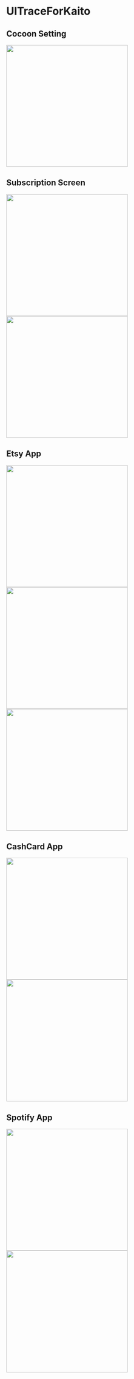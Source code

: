 # UITraceForKaito

## Cocoon Setting


<img src="https://user-images.githubusercontent.com/73689418/135966817-04718bea-e7b5-436d-b28d-50fe66720e4f.png" width="320">

## Subscription Screen

<img src="https://user-images.githubusercontent.com/73689418/137130598-37ef77e5-8e40-4d36-8ca8-8f3df2fc7c9a.png" width="320">   <img src="https://user-images.githubusercontent.com/73689418/137131292-78807a67-001c-47e2-8b90-807f381e46ce.gif" width="320">

## Etsy App

<img src="https://user-images.githubusercontent.com/73689418/138025065-4420be42-3e90-44f0-ac18-dc0ad4e8d58b.png" width="320">   <img src="https://user-images.githubusercontent.com/73689418/138025074-51fa2254-65f5-45e6-936e-50fdd27b84d9.png" width="320"><img src="https://user-images.githubusercontent.com/73689418/138025266-05ea3c53-d77a-4cf7-a18e-57a672d47973.gif" width="320">   

## CashCard App

<img src="https://user-images.githubusercontent.com/73689418/138818154-b1f2eaa2-1f37-4306-a482-ba79bdb8e6e5.png" width="320">   <img src="https://user-images.githubusercontent.com/73689418/138818385-87e0c2cc-acfa-4f9e-b393-6181efb4c46a.gif" width="320">


## Spotify App
<img src="https://user-images.githubusercontent.com/73689418/153323455-99135495-29fa-4e86-9702-a47a84d9485f.png" width="320">    <img src="https://user-images.githubusercontent.com/73689418/153323331-efd5a41e-20dd-414e-acd4-68c0fdd3ca37.png" width="320">   



